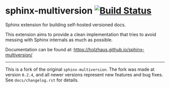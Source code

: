 # sphinx-multiversion [![Build Status](https://travis-ci.org/Holzhaus/sphinx-multiversion.svg?branch=master)](https://travis-ci.org/Holzhaus/sphinx-multiversion)

Sphinx extension for building self-hosted versioned docs.

This extension aims to provide a clean implementation that tries to avoid
messing with Sphinx internals as much as possible.

Documentation can be found at: https://holzhaus.github.io/sphinx-multiversion/

---

This is a fork of the original `sphinx-multiversion`. The fork was made at version `0.2.4`, and all newer versions 
represent new features and bug fixes. See `docs/changelog.rst` for details.
